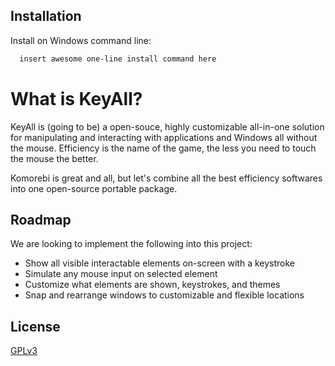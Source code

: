 
## Installation

Install on Windows command line:

```bash
  insert awesome one-line install command here
```
    
# What is KeyAll?

KeyAll is (going to be) a open-souce, highly customizable all-in-one solution for manipulating and interacting with applications and Windows all without the mouse. Efficiency is the name of the game, the less you need to touch the mouse the better.

Komorebi is great and all, but let's combine all the best efficiency softwares into one open-source portable package.

## Roadmap

We are looking to implement the following into this project:

- Show all visible interactable elements on-screen with a keystroke
- Simulate any mouse input on selected element
- Customize what elements are shown, keystrokes, and themes
- Snap and rearrange windows to customizable and flexible locations
## License

[GPLv3](https://www.gnu.org/licenses/gpl-3.0.html)

